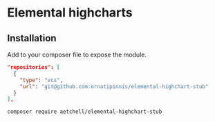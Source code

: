 # Elemental highcharts

## Installation

Add to your composer file to expose the module.

```json 
"repositories": [
  {
    "type": "vcs",
    "url": "git@github.com:ornatipinnis/elemental-highchart-stub"
  }
],
```

```
composer require aetchell/elemental-highchart-stub
```

